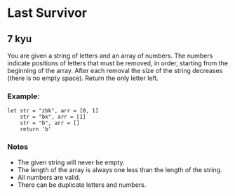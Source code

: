 # Last Survivor
## 7 kyu

You are given a string of letters and an array of numbers.
The numbers indicate positions of letters that must be removed, in order, starting from the beginning of the array.
After each removal the size of the string decreases (there is no empty space).
Return the only letter left.

### Example:
```
let str = "zbk", arr = [0, 1]
    str = "bk", arr = [1]
    str = "b", arr = []
    return 'b'
```

### Notes

- The given string will never be empty.
- The length of the array is always one less than the length of the string.
- All numbers are valid.
- There can be duplicate letters and numbers.
